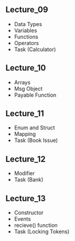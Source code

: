## Lecture_09
- Data Types
- Variables
- Functions
- Operators
- Task (Calculator)
## Lecture_10

- Arrays
- Msg Object
- Payable Function

## Lecture_11
- Enum and Struct
- Mapping
- Task (Book Issue)
## Lecture_12
- Modifier
- Task (Bank)
## Lecture_13
- Constructor
- Events
- recieve() function
- Task (Locking Tokens)
